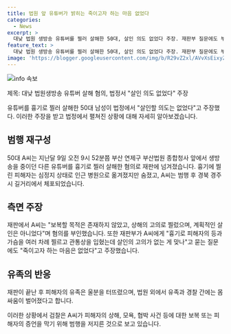 ```yaml
---
title: 법원 앞 유튜버가 밝히는 죽이고자 하는 마음 없었다
categories:
  - News
excerpt: >
  대낮 법원 생방송 유튜버를 찔러 살해한 50대, 살인 의도 없었다 주장. 재판부 질문에도 부인하며 고의 부인. 피해자 유족 갈등으로 재판장에 울분 터뜨려. 유튜브 갈등으로 살해 의도로 추정.
feature_text: >
  대낮 법원 생방송 유튜버를 찔러 살해한 50대, 살인 의도 없었다 주장. 재판부 질문에도 부인하며 고의 부인. 피해자 유족 갈등으로 재판장에 울분 터뜨려. 유튜브 갈등으로 살해 의도로 추정.
image: 'https://blogger.googleusercontent.com/img/b/R29vZ2xl/AVvXsEixyZcFfHzMRdzZMjFBmAUKJYCLCGyLL1o632UiGVXcaFdKo_bkvkuCioo0uUKlGfBVcT3P84aROyZIXSBEx3Aw5nCQ3pTgDom1WDC4m8eifvWiAmWEEVb4x6G_l8C0QH225ldMjyaFvpxGEBGNO37VmDTDMHGhJPq73UglMfDca1-0aw/s1600/blogspot.png'
---
```


<p><img src="https://blogger.googleusercontent.com/img/b/R29vZ2xl/AVvXsEixyZcFfHzMRdzZMjFBmAUKJYCLCGyLL1o632UiGVXcaFdKo_bkvkuCioo0uUKlGfBVcT3P84aROyZIXSBEx3Aw5nCQ3pTgDom1WDC4m8eifvWiAmWEEVb4x6G_l8C0QH225ldMjyaFvpxGEBGNO37VmDTDMHGhJPq73UglMfDca1-0aw/s1600/blogspot.png" alt="info 속보" /></p>

<p>제목: 대낮 법원생방송 유튜버 살해 혐의, 법정서 "살인 의도 없었다" 주장</p>

<p>유튜버를 흉기로 찔러 살해한 50대 남성이 법정에서 "살인할 의도는 없었다"고 주장했다. 이러한 주장을 받고 법정에서 펼쳐진 상황에 대해 자세히 알아보겠습니다.</p>

<h2 data-ke-size="size26">범행 재구성</h2>

<p data-ke-size="size16">50대 A씨는 지난달 9일 오전 9시 52분쯤 부산 연제구 부산법원 종합청사 앞에서 생방송을 중이던 다른 유튜버를 흉기로 찔러 살해한 혐의로 재판에 넘겨졌습니다. 흉기에 찔린 피해자는 심정지 상태로 인근 병원으로 옮겨졌지만 숨졌고, A씨는 범행 후 경북 경주시 길거리에서 체포되었습니다.</p>

<h2 data-ke-size="size26">측면 주장</h2>

<p data-ke-size="size16">재판에서 A씨는 "보복할 목적은 존재하지 않았고, 상해의 고의로 찔렀으며, 계획적인 살인은 아니었다"며 혐의를 부인했습니다. 또한 재판부가 A씨에게 "흉기로 피해자의 등과 가슴을 여러 차례 찔르고 관통상을 입혔는데 살인의 고의가 없는 게 맞나"고 묻는 질문에도 "죽이고자 하는 마음은 없었다"고 주장했습니다.</p>

<h2 data-ke-size="size26">유족의 반응</h2>

<p data-ke-size="size16">재판이 끝난 후 피해자의 유족은 울분을 터뜨렸으며, 법원 외에서 유족과 경찰 간에는 몸싸움이 벌어졌다고 합니다.</p>

<p>이러한 상황에서 검찰은 A씨가 피해자의 상해, 모욕, 협박 사건 등에 대한 보복 또는 피해자의 증언을 막기 위해 범행을 저지른 것으로 보고 있습니다. </p>

